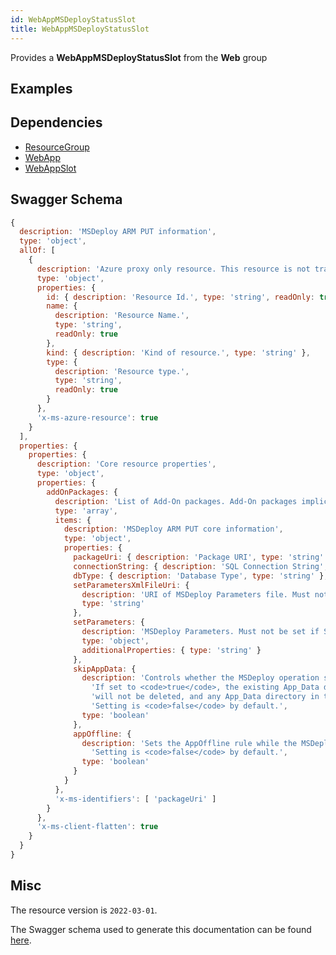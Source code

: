 ```yaml
---
id: WebAppMSDeployStatusSlot
title: WebAppMSDeployStatusSlot
---
```

Provides a **WebAppMSDeployStatusSlot** from the **Web** group
## Examples
## Dependencies
- [ResourceGroup](../Resources/ResourceGroup.md)
- [WebApp](../Web/WebApp.md)
- [WebAppSlot](../Web/WebAppSlot.md)
## Swagger Schema
```js
{
  description: 'MSDeploy ARM PUT information',
  type: 'object',
  allOf: [
    {
      description: 'Azure proxy only resource. This resource is not tracked by Azure Resource Manager.',
      type: 'object',
      properties: {
        id: { description: 'Resource Id.', type: 'string', readOnly: true },
        name: {
          description: 'Resource Name.',
          type: 'string',
          readOnly: true
        },
        kind: { description: 'Kind of resource.', type: 'string' },
        type: {
          description: 'Resource type.',
          type: 'string',
          readOnly: true
        }
      },
      'x-ms-azure-resource': true
    }
  ],
  properties: {
    properties: {
      description: 'Core resource properties',
      type: 'object',
      properties: {
        addOnPackages: {
          description: 'List of Add-On packages. Add-On packages implicitly enable the Do Not Delete MSDeploy rule.',
          type: 'array',
          items: {
            description: 'MSDeploy ARM PUT core information',
            type: 'object',
            properties: {
              packageUri: { description: 'Package URI', type: 'string' },
              connectionString: { description: 'SQL Connection String', type: 'string' },
              dbType: { description: 'Database Type', type: 'string' },
              setParametersXmlFileUri: {
                description: 'URI of MSDeploy Parameters file. Must not be set if SetParameters is used.',
                type: 'string'
              },
              setParameters: {
                description: 'MSDeploy Parameters. Must not be set if SetParametersXmlFileUri is used.',
                type: 'object',
                additionalProperties: { type: 'string' }
              },
              skipAppData: {
                description: 'Controls whether the MSDeploy operation skips the App_Data directory.\n' +
                  'If set to <code>true</code>, the existing App_Data directory on the destination\n' +
                  'will not be deleted, and any App_Data directory in the source will be ignored.\n' +
                  'Setting is <code>false</code> by default.',
                type: 'boolean'
              },
              appOffline: {
                description: 'Sets the AppOffline rule while the MSDeploy operation executes.\n' +
                  'Setting is <code>false</code> by default.',
                type: 'boolean'
              }
            }
          },
          'x-ms-identifiers': [ 'packageUri' ]
        }
      },
      'x-ms-client-flatten': true
    }
  }
}
```
## Misc
The resource version is `2022-03-01`.

The Swagger schema used to generate this documentation can be found [here](https://github.com/Azure/azure-rest-api-specs/tree/main/specification/web/resource-manager/Microsoft.Web/stable/2022-03-01/WebApps.json).
